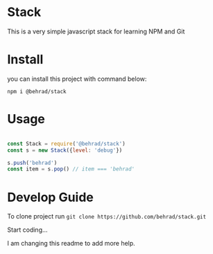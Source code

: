 # Stack

This is a very simple javascript stack for learning NPM and Git


# Install

you can install this project with command below:

`npm i @behrad/stack`


# Usage

```js

const Stack = require('@behrad/stack')
const s = new Stack({level: 'debug'})

s.push('behrad')
const item = s.pop() // item === 'behrad'

```


# Develop Guide

To clone project run 
`git clone https://github.com/behrad/stack.git`

Start coding...

I am changing this readme to add more help.
